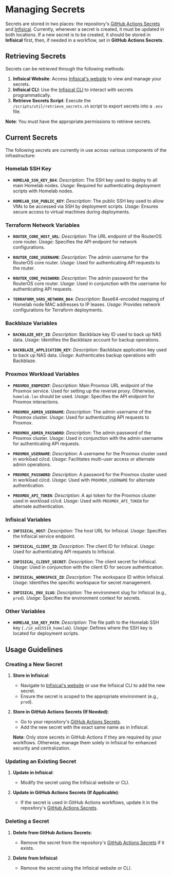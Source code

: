 # Managing Secrets

Secrets are stored in two places: the repository's [GitHub Actions Secrets](https://github.com/dayvar14/homelab-infrastructure/settings/secrets/actions) and [Infisical](https://infisical.com). Currently, whenever a secret is created, it must be updated in both locations. If a new secret is to be created, it should be stored in **Infisical** first, then, if needed in a workflow, set in **GitHub Actions Secrets**.

## Retrieving Secrets

Secrets can be retrieved through the following methods:

1. **Infisical Website**: Access [Infisical's website](https://infisical.com) to view and manage your secrets.
2. **Infisical CLI**: Use the [Infisical CLI](https://infisical.com/docs/cli/overview) to interact with secrets programmatically.
3. **Retrieve Secrets Script**: Execute the `/scripts/util/retrieve_secrets.sh` script to export secrets into a `.env` file.

**Note**: You must have the appropriate permissions to retrieve secrets.

## Current Secrets

The following secrets are currently in use across various components of the infrastructure:

### Homelab SSH Key

- **`HOMELAB_SSH_KEY_B64`**:
  *Description*: The SSH key used to deploy to all main Homelab nodes.
  *Usage*: Required for authenticating deployment scripts with Homelab nodes.

- **`HOMELAB_SSH_PUBLIC_KEY`**:
  *Description*: The public SSH key used to allow VMs to be accessed via SSH by deployment scripts.
  *Usage*: Ensures secure access to virtual machines during deployments.

### Terraform Network Variables

- **`ROUTER_CORE_HOST_URL`**:
  *Description*: The URL endpoint of the RouterOS core router.
  *Usage*: Specifies the API endpoint for network configurations.

- **`ROUTER_CORE_USERNAME`**:
  *Description*: The admin username for the RouterOS core router.
  *Usage*: Used for authenticating API requests to the router.

- **`ROUTER_CORE_PASSWORD`**:
  *Description*: The admin password for the RouterOS core router.
  *Usage*: Used in conjunction with the username for authenticating API requests.

- **`TERRAFORM_VARS_NETWORK_B64`**:
  *Description*: Base64-encoded mapping of Homelab node MAC addresses to IP leases.
  *Usage*: Provides network configurations for Terraform deployments.

### Backblaze Variables

- **`BACKBLAZE_KEY_ID`**:
  *Description*: Backblaze key ID used to back up NAS data.
  *Usage*: Identifies the Backblaze account for backup operations.

- **`BACKBLAZE_APPLICATION_KEY`**:
  *Description*: Backblaze application key used to back up NAS data.
  *Usage*: Authenticates backup operations with Backblaze.

### Proxmox Workload Variables

- **`PROXMOX_ENDPOINT`**:
  *Description*: Main Proxmox URL endpoint of the Proxmox service. Used for setting up the reverse proxy. Otherwise, `homelab.lan` should be used.
  *Usage*: Specifies the API endpoint for Proxmox interactions.

- **`PROXMOX_ADMIN_USERNAME`**:
  *Description*: The admin username of the Proxmox cluster.
  *Usage*: Used for authenticating API requests to Proxmox.

- **`PROXMOX_ADMIN_PASSWORD`**:
  *Description*: The admin password of the Proxmox cluster.
  *Usage*: Used in conjunction with the admin username for authenticating API requests.

- **`PROXMOX_USERNAME`**:
  *Description*: A username for the Proxmox cluster used in workload ci/cd.
  *Usage*: Facilitates multi-user access or alternate admin operations.

- **`PROXMOX_PASSWORD`**:
  *Description*: A password for the Proxmox cluster used in workload ci/cd.
  *Usage*: Used with `PROXMOX_USERNAME` for alternate authentication.

- **`PROXMOX_API_TOKEN`**:
  *Description*: A api token for the Proxmox cluster used in workload ci/cd.
  *Usage*: Used with `PROXMOX_API_TOKEN` for alternate authentication.

### Infisical Variables

- **`INFISICAL_HOST`**:
  *Description*: The host URL for Infisical.
  *Usage*: Specifies the Infisical service endpoint.

- **`INFISICAL_CLIENT_ID`**:
  *Description*: The client ID for Infisical.
  *Usage*: Used for authenticating API requests to Infisical.

- **`INFISICAL_CLIENT_SECRET`**:
  *Description*: The client secret for Infisical.
  *Usage*: Used in conjunction with the client ID for secure authentication.

- **`INFISICAL_WORKSPACE_ID`**:
  *Description*: The workspace ID within Infisical.
  *Usage*: Identifies the specific workspace for secret management.

- **`INFISICAL_ENV_SLUG`**:
  *Description*: The environment slug for Infisical (e.g., `prod`).
  *Usage*: Specifies the environment context for secrets.

### Other Variables

- **`HOMELAB_SSH_KEY_PATH`**:
  *Description*: The file path to the Homelab SSH key (`./id_ed25519_homelab`).
  *Usage*: Defines where the SSH key is located for deployment scripts.

## Usage Guidelines

### Creating a New Secret

1. **Store in Infisical**:
   - Navigate to [Infisical's website](https://infisical.com) or use the Infisical CLI to add the new secret.
   - Ensure the secret is scoped to the appropriate environment (e.g., `prod`).

2. **Store in GitHub Actions Secrets (If Needed)**:
   - Go to your repository's [GitHub Actions Secrets](https://github.com/dayvar14/homelab-infrastructure/settings/secrets/actions).
   - Add the new secret with the exact same name as in Infisical.

   **Note**: Only store secrets in GitHub Actions if they are required by your workflows. Otherwise, manage them solely in Infisical for enhanced security and centralization.

### Updating an Existing Secret

1. **Update in Infisical**:
   - Modify the secret using the Infisical website or CLI.

2. **Update in GitHub Actions Secrets (If Applicable)**:
   - If the secret is used in GitHub Actions workflows, update it in the repository's [GitHub Actions Secrets](https://github.com/dayvar14/homelab-infrastructure/settings/secrets/actions).

### Deleting a Secret

1. **Delete from GitHub Actions Secrets**:
   - Remove the secret from the repository's [GitHub Actions Secrets](https://github.com/dayvar14/homelab-infrastructure/settings/secrets/actions) if it exists.

2. **Delete from Infisical**:
   - Remove the secret using the Infisical website or CLI.

